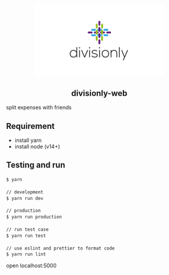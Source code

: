 <p align="center">
  <img width="350px" src="https://github.com/yeukfei02/divisionly-web/blob/main/readme-icon.png?raw=true"><br/>
  <h2 align="center">divisionly-web</h2>
</p>

split expenses with friends

## Requirement

- install yarn
- install node (v14+)

## Testing and run

```zsh
$ yarn

// development
$ yarn run dev

// production
$ yarn run production

// run test case
$ yarn run test

// use eslint and prettier to format code
$ yarn run lint
```

open localhost:5000
